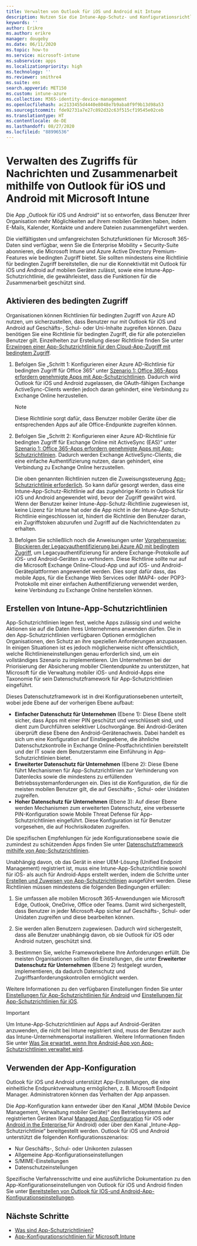 ```yaml
---
title: Verwalten von Outlook für iOS und Android mit Intune
description: Nutzen Sie die Intune-App-Schutz- und Konfigurationsrichtlinien mit Outlook für iOS und Android, um sicherzustellen, dass der Zugriff auf Funktionen für die Zusammenarbeit im Team stets mit entsprechenden Sicherheitsvorkehrungen erfolgt.
keywords: ''
author: Erikre
ms.author: erikre
manager: dougeby
ms.date: 06/11/2020
ms.topic: how-to
ms.service: microsoft-intune
ms.subservice: apps
ms.localizationpriority: high
ms.technology: ''
ms.reviewer: smithre4
ms.suite: ems
search.appverid: MET150
ms.custom: intune-azure
ms.collection: M365-identity-device-management
ms.openlocfilehash: ac2133455d4440e8048e7b9aba8f9f9b13d98a53
ms.sourcegitcommit: fde92731a7e27c892d32c63f515cf19545e02ceb
ms.translationtype: HT
ms.contentlocale: de-DE
ms.lasthandoff: 08/27/2020
ms.locfileid: "88996536"
---
```

# <a name="manage-messaging-collaboration-access-by-using-outlook-for-ios-and-android-with-microsoft-intune"></a>Verwalten des Zugriffs für Nachrichten und Zusammenarbeit mithilfe von Outlook für iOS und Android mit Microsoft Intune

Die App „Outlook für iOS und Android“ ist so entworfen, dass Benutzer Ihrer Organisation mehr Möglichkeiten auf ihrem mobilen Geräten haben, indem E-Mails, Kalender, Kontakte und andere Dateien zusammengeführt werden.

Die vielfältigsten und umfangreichsten Schutzfunktionen für Microsoft 365-Daten sind verfügbar, wenn Sie die Enterprise Mobility + Security-Suite abonnieren, die Microsoft Intune und Azure Active Directory Premium-Features wie bedingten Zugriff bietet. Sie sollten mindestens eine Richtlinie für bedingten Zugriff bereitstellen, die nur die Konnektivität mit Outlook für iOS und Android auf mobilen Geräten zulässt, sowie eine Intune-App-Schutzrichtlinie, die gewährleistet, dass die Funktionen für die Zusammenarbeit geschützt sind.

## <a name="apply-conditional-access"></a>Aktivieren des bedingten Zugriff
Organisationen können Richtlinien für bedingten Zugriff von Azure AD nutzen, um sicherzustellen, dass Benutzer nur mit Outlook für iOS und Android auf Geschäfts-, Schul- oder Uni-Inhalte zugreifen können. Dazu benötigen Sie eine Richtlinie für bedingten Zugriff, die für alle potenziellen Benutzer gilt. Einzelheiten zur Erstellung dieser Richtlinie finden Sie unter [Erzwingen einer App-Schutzrichtlinie für den Cloud-App-Zugriff mit bedingtem Zugriff](/azure/active-directory/conditional-access/app-protection-based-conditional-access).

1. Befolgen Sie „Schritt 1: Konfigurieren einer Azure AD-Richtlinie für bedingten Zugriff für Office 365“ unter [Szenario 1: Office 365-Apps erfordern genehmigte Apps mit App-Schutzrichtlinien](/azure/active-directory/conditional-access/app-protection-based-conditional-access#scenario-1-office-365-apps-require-approved-apps-with-app-protection-policies). Dadurch wird Outlook für iOS und Android zugelassen, die OAuth-fähigen Exchange ActiveSync-Clients werden jedoch daran gehindert, eine Verbindung zu Exchange Online herzustellen.

   > [!NOTE]
   > Diese Richtlinie sorgt dafür, dass Benutzer mobiler Geräte über die entsprechenden Apps auf alle Office-Endpunkte zugreifen können.

2. Befolgen Sie „Schritt 2: Konfigurieren einer Azure AD-Richtlinie für bedingten Zugriff für Exchange Online mit ActiveSync (EAS)“ unter [Szenario 1: Office 365-Apps erfordern genehmigte Apps mit App-Schutzrichtlinien](/azure/active-directory/conditional-access/app-protection-based-conditional-access#scenario-1-office-365-apps-require-approved-apps-with-app-protection-policies). Dadurch werden Exchange ActiveSync-Clients, die eine einfache Authentifizierung nutzen, daran gehindert, eine Verbindung zu Exchange Online herzustellen.

   Die oben genannten Richtlinien nutzen die Zuweisungssteuerung [App-Schutzrichtlinie erforderlich](/azure/active-directory/active-directory-conditional-access-technical-reference). So kann dafür gesorgt werden, dass eine Intune-App-Schutz-Richtlinie auf das zugehörige Konto in Outlook für iOS und Android angewendet wird, bevor der Zugriff gewährt wird. Wenn der Benutzer keiner Intune-App-Schutz-Richtlinie zugewiesen ist, keine Lizenz für Intune hat oder die App nicht in der Intune-App-Schutz-Richtlinie eingeschlossen ist, hindert die Richtlinie den Benutzer daran, ein Zugriffstoken abzurufen und Zugriff auf die Nachrichtendaten zu erhalten.

3. Befolgen Sie schließlich noch die Anweisungen unter [Vorgehensweise: Blockieren der Legacyauthentifizierung bei Azure AD mit bedingtem Zugriff](/azure/active-directory/conditional-access/block-legacy-authentication), um Legacyauthentifizierung für andere Exchange-Protokolle auf iOS- und Android-Geräten zu verhindern. Diese Richtlinie sollte nur auf die Microsoft Exchange Online-Cloud-App und auf iOS- und Android-Geräteplattformen angewendet werden. Dies sorgt dafür dass, das mobile Apps, für die Exchange Web Services oder IMAP4- oder POP3-Protokolle mit einer einfachen Authentifizierung verwendet werden, keine Verbindung zu Exchange Online herstellen können.

## <a name="create-intune-app-protection-policies"></a>Erstellen von Intune-App-Schutzrichtlinien

App-Schutzrichtlinien legen fest, welche Apps zulässig sind und welche Aktionen sie auf die Daten Ihres Unternehmens anwenden dürfen. Die in den App-Schutzrichtlinien verfügbaren Optionen ermöglichen Organisationen, den Schutz an ihre speziellen Anforderungen anzupassen. In einigen Situationen ist es jedoch möglicherweise nicht offensichtlich, welche Richtlinieneinstellungen genau erforderlich sind, um ein vollständiges Szenario zu implementieren. Um Unternehmen bei der Priorisierung der Absicherung mobiler Clientendpunkte zu unterstützen, hat Microsoft für die Verwaltung mobiler iOS- und Android-Apps eine Taxonomie für sein Datenschutzframework für App-Schutzrichtlinien eingeführt.

Dieses Datenschutzframework ist in drei Konfigurationsebenen unterteilt, wobei jede Ebene auf der vorherigen Ebene aufbaut:

- **Einfacher Datenschutz für Unternehmen** (Ebene 1): Diese Ebene stellt sicher, dass Apps mit einer PIN geschützt und verschlüsselt sind, und dient zum Durchführen selektiver Löschvorgänge. Bei Android-Geräten überprüft diese Ebene den Android-Gerätenachweis. Dabei handelt es sich um eine Konfiguration auf Einstiegsebene, die ähnliche Datenschutzkontrolle in Exchange Online-Postfachrichtlinien bereitstellt und der IT sowie dem Benutzerstamm eine Einführung in App-Schutzrichtlinien bietet.
- **Erweiterter Datenschutz für Unternehmen** (Ebene 2): Diese Ebene führt Mechanismen für App-Schutzrichtlinien zur Verhinderung von Datenlecks sowie die mindestens zu erfüllenden Betriebssystemanforderungen ein. Dies ist die Konfiguration, die für die meisten mobilen Benutzer gilt, die auf Geschäfts-, Schul- oder Unidaten zugreifen.
- **Hoher Datenschutz für Unternehmen** (Ebene 3): Auf dieser Ebene werden Mechanismen zum erweiterten Datenschutz, eine verbesserte PIN-Konfiguration sowie Mobile Threat Defense für App-Schutzrichtlinien eingeführt. Diese Konfiguration ist für Benutzer vorgesehen, die auf Hochrisikodaten zugreifen.

Die spezifischen Empfehlungen für jede Konfigurationsebene sowie die zumindest zu schützenden Apps finden Sie unter [Datenschutzframework mithilfe von App-Schutzrichtlinien](app-protection-framework.md).

Unabhängig davon, ob das Gerät in einer UEM-Lösung (Unified Endpoint Management) registriert ist, muss eine Intune-App-Schutzrichtlinie sowohl für iOS- als auch für Android-Apps erstellt werden, indem die Schritte unter [Erstellen und Zuweisen von App-Schutzrichtlinien](app-protection-policies.md) ausgeführt werden. Diese Richtlinien müssen mindestens die folgenden Bedingungen erfüllen:

1. Sie umfassen alle mobilen Microsoft 365-Anwendungen wie Microsoft Edge, Outlook, OneDrive, Office oder Teams. Damit wird sichergestellt, dass Benutzer in jeder Microsoft-App sicher auf Geschäfts-, Schul- oder Unidaten zugreifen und diese bearbeiten können.

2. Sie werden allen Benutzern zugewiesen. Dadurch wird sichergestellt, dass alle Benutzer unabhängig davon, ob sie Outlook für iOS oder Android nutzen, geschützt sind.

3. Bestimmen Sie, welche Frameworkebene Ihre Anforderungen erfüllt. Die meisten Organisationen sollten die Einstellungen, die unter **Erweiterter Datenschutz für Unternehmen** (Ebene 2) festgelegt wurden, implementieren, da dadurch Datenschutz und Zugriffsanforderungskontrollen ermöglicht werden.

Weitere Informationen zu den verfügbaren Einstellungen finden Sie unter [Einstellungen für App-Schutzrichtlinien für Android](app-protection-policy-settings-android.md) und [Einstellungen für App-Schutzrichtlinien für iOS](app-protection-policy-settings-ios.md).

> [!IMPORTANT]
> Um Intune-App-Schutzrichtlinien auf Apps auf Android-Geräten anzuwenden, die nicht bei Intune registriert sind, muss der Benutzer auch das Intune-Unternehmensportal installieren. Weitere Informationen finden Sie unter [Was Sie erwartet, wenn Ihre Android-App von App-Schutzrichtlinien verwaltet wird](../fundamentals/end-user-mam-apps-android.md).

## <a name="utilize-app-configuration"></a>Verwenden der App-Konfiguration

Outlook für iOS und Android unterstützt App-Einstellungen, die eine einheitliche Endpunktverwaltung ermöglichen, z. B. Microsoft Endpoint Manager. Administratoren können das Verhalten der App anpassen.

Die App-Konfiguration kann entweder über den Kanal „MDM (Mobile Device Management, Verwaltung mobiler Geräte)“ des Betriebssystems auf registrierten Geräten (Kanal [Managed App Configuration](https://developer.apple.com/library/content/samplecode/sc2279/Introduction/Intro.html) für iOS oder [Android in the Enterprise ](https://developer.android.com/work/managed-configurations) für Android) oder über den Kanal „Intune-App-Schutzrichtlinie“ bereitgestellt werden. Outlook für iOS und Android unterstützt die folgenden Konfigurationsszenarios:

- Nur Geschäfts-, Schul- oder Unikonten zulassen
- Allgemeine App-Konfigurationseinstellungen
- S/MIME-Einstellungen
- Datenschutzeinstellungen

Spezifische Verfahrensschritte und eine ausführliche Dokumentation zu den App-Konfigurationseinstellungen von Outlook für iOS und Android finden Sie unter [Bereitstellen von Outlook für IOS-und Android-App-Konfigurationseinstellungen](/exchange/clients-and-mobile-in-exchange-online/outlook-for-ios-and-android/outlook-for-ios-and-android-configuration-with-microsoft-intune).

## <a name="next-steps"></a>Nächste Schritte

- [Was sind App-Schutzrichtlinien?](app-protection-policy.md) 
- [App-Konfigurationsrichtlinien für Microsoft Intune](app-configuration-policies-overview.md)